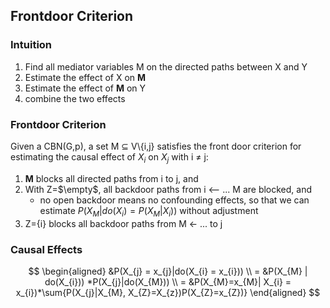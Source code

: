 

## Frontdoor Criterion

### Intuition
1. Find all mediator variables M on the directed paths between X and Y
2. Estimate the effect of X on **M**
3. Estimate the effect of **M** on Y
4. combine the two effects

### Frontdoor Criterion
Given a CBN(G,p), a set M $\subseteq$ V\\{i,j} satisfies the front door criterion for estimating the causal effect of $X_i$ on $X_j$ with i $\neq$ j:

1. **M** blocks all directed paths from i to j, and 
2. With Z=$\empty$, all backdoor paths from i <-- ... M are blocked, and
   - no open backdoor means no confounding effects, so that we can estimate $P(X_{M}|do(X_{i}) = P(X_{M}|X_{i}))$ without adjustment
3. Z={i} blocks all backdoor paths from M <- ... to j


### Causal Effects
$$
\begin{aligned}
&P(X_{j} = x_{j}|do(X_{i} = x_{i})) \\
= &P(X_{M} | do(X_{i})) *P(X_{j}|do(X_{M})) \\
= &P(X_{M}=x_{M}| X_{i} = x_{i})*\sum{P(X_{j}|X_{M}, X_{Z}=X_{z})P(X_{Z}=x_{Z})}
\end{aligned}
$$